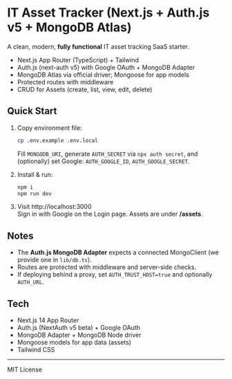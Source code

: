 # IT Asset Tracker (Next.js + Auth.js v5 + MongoDB Atlas)

A clean, modern, **fully functional** IT asset tracking SaaS starter.
- Next.js App Router (TypeScript) + Tailwind
- Auth.js (next-auth v5) with Google OAuth + MongoDB Adapter
- MongoDB Atlas via official driver; Mongoose for app models
- Protected routes with middleware
- CRUD for Assets (create, list, view, edit, delete)

## Quick Start
1) Copy environment file:  
   ```bash
   cp .env.example .env.local
   ```
   Fill `MONGODB_URI`, generate `AUTH_SECRET` via `npx auth secret`, and (optionally) set Google:
   `AUTH_GOOGLE_ID`, `AUTH_GOOGLE_SECRET`.

2) Install & run:
   ```bash
   npm i
   npm run dev
   ```

3) Visit http://localhost:3000  
   Sign in with Google on the Login page. Assets are under **/assets**.

## Notes
- The **Auth.js MongoDB Adapter** expects a connected MongoClient (we provide one in `lib/db.ts`).
- Routes are protected with middleware and server-side checks.
- If deploying behind a proxy, set `AUTH_TRUST_HOST=true` and optionally `AUTH_URL`.

## Tech
- Next.js 14 App Router
- Auth.js (NextAuth v5 beta) + Google OAuth
- MongoDB Adapter + MongoDB Node driver
- Mongoose models for app data (assets)
- Tailwind CSS

---

MIT License
